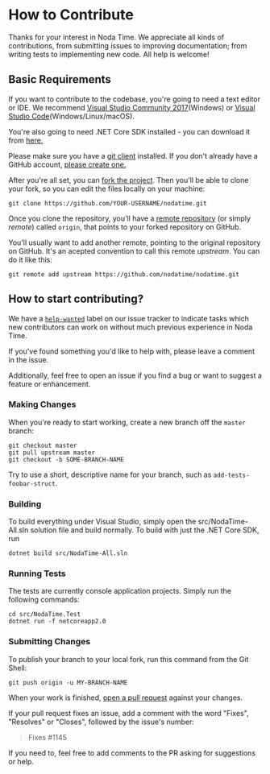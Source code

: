 # How to Contribute

Thanks for your interest in Noda Time. We appreciate all kinds of contributions, from submitting issues to improving documentation; from writing tests to implementing new code. All help is welcome!

## Basic Requirements

If you want to contribute to the codebase, you're going to need a text editor or IDE. We recommend [Visual Studio Community 2017](https://www.visualstudio.com/en-us/downloads/download-visual-studio-vs.aspx)(Windows) or [Visual Studio Code](https://code.visualstudio.com/)(Windows/Linux/macOS).

You're also going to need .NET Core SDK installed - you can download it from [here.](https://www.microsoft.com/net/download/)

Please make sure you have a [git client](https://git-scm.com/) installed. If you don't already have a GitHub account, [please create one.](https://github.com/signup/free)

After you're all set, you can [fork the project](https://help.github.com/articles/fork-a-repo). Then you'll be able to clone your fork, so you can edit the files locally on your machine:

```Text
git clone https://github.com/YOUR-USERNAME/nodatime.git
```

Once you clone the repository, you'll have a [remote repository](https://git-scm.com/book/en/v2/Git-Basics-Working-with-Remotes) (or simply *remote*) called `origin`, that points to your forked repository on GitHub.

You'll usually want to add another remote, pointing to the original repository on GitHub. It's an acepted convention to call this remote *upstream*. You can do it like this:

```Text
git remote add upstream https://github.com/nodatime/nodatime.git
```

## How to start contributing?

We have a [`help-wanted`](https://github.com/nodatime/nodatime/labels/help%20wanted)
label on our issue tracker to indicate tasks which new contributors can work on without much previous experience in Noda Time.

If you've found something you'd like to help with, please leave a comment in the issue.

Additionally, feel free to open an issue if you find a bug or want to suggest a feature or enhancement.

### Making Changes

When you're ready to start working, create a new branch off the `master` branch:

```
git checkout master
git pull upstream master
git checkout -b SOME-BRANCH-NAME
```

Try to use a short, descriptive name for your branch, such as `add-tests-foobar-struct`.

### Building

To build everything under Visual Studio, simply open the src/NodaTime-All.sln solution file and build normally. To build with just the .NET Core SDK, run

```Text 
dotnet build src/NodaTime-All.sln
```

### Running Tests

The tests are currently console application projects. Simply run the following commands:

```Text
cd src/NodaTime.Test
dotnet run -f netcoreapp2.0
```

### Submitting Changes

To publish your branch to your local fork, run this command from the Git Shell:

```Text
git push origin -u MY-BRANCH-NAME
```

When your work is finished, [open a pull request](https://help.github.com/articles/using-pull-requests) against your changes.

If your pull request fixes an issue, add a comment with the word "Fixes", "Resolves" or "Closes", followed by the issue's number:

>   Fixes #1145

If you need to, feel free to add comments to the PR asking for suggestions or help.
